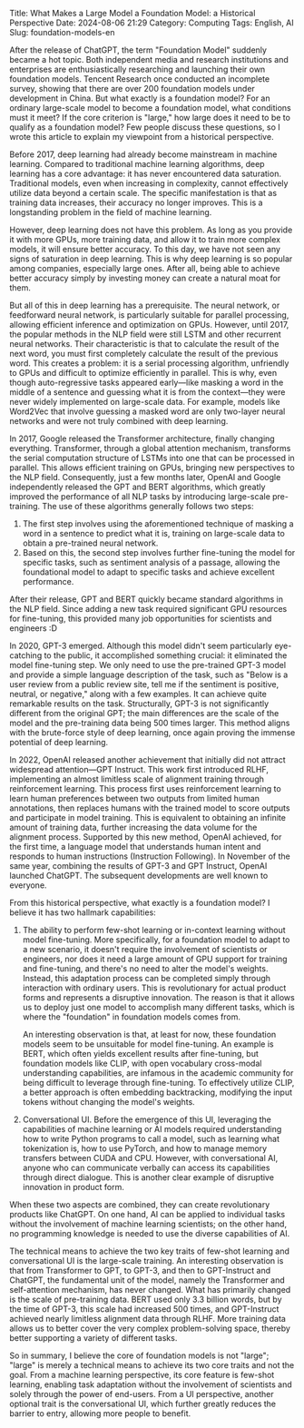Title: What Makes a Large Model a Foundation Model: a Historical Perspective
Date: 2024-08-06 21:29
Category: Computing
Tags: English, AI
Slug: foundation-models-en

After the release of ChatGPT, the term "Foundation Model" suddenly became a hot topic. Both independent media and research institutions and enterprises are enthusiastically researching and launching their own foundation models. Tencent Research once conducted an incomplete survey, showing that there are over 200 foundation models under development in China. But what exactly is a foundation model? For an ordinary large-scale model to become a foundation model, what conditions must it meet? If the core criterion is "large," how large does it need to be to qualify as a foundation model? Few people discuss these questions, so I wrote this article to explain my viewpoint from a historical perspective.

Before 2017, deep learning had already become mainstream in machine learning. Compared to traditional machine learning algorithms, deep learning has a core advantage: it has never encountered data saturation. Traditional models, even when increasing in complexity, cannot effectively utilize data beyond a certain scale. The specific manifestation is that as training data increases, their accuracy no longer improves. This is a longstanding problem in the field of machine learning.

However, deep learning does not have this problem. As long as you provide it with more GPUs, more training data, and allow it to train more complex models, it will ensure better accuracy. To this day, we have not seen any signs of saturation in deep learning. This is why deep learning is so popular among companies, especially large ones. After all, being able to achieve better accuracy simply by investing money can create a natural moat for them.

But all of this in deep learning has a prerequisite. The neural network, or feedforward neural network, is particularly suitable for parallel processing, allowing efficient inference and optimization on GPUs. However, until 2017, the popular methods in the NLP field were still LSTM and other recurrent neural networks. Their characteristic is that to calculate the result of the next word, you must first completely calculate the result of the previous word. This creates a problem: it is a serial processing algorithm, unfriendly to GPUs and difficult to optimize efficiently in parallel. This is why, even though auto-regressive tasks appeared early—like masking a word in the middle of a sentence and guessing what it is from the context—they were never widely implemented on large-scale data. For example, models like Word2Vec that involve guessing a masked word are only two-layer neural networks and were not truly combined with deep learning.

In 2017, Google released the Transformer architecture, finally changing everything. Transformer, through a global attention mechanism, transforms the serial computation structure of LSTMs into one that can be processed in parallel. This allows efficient training on GPUs, bringing new perspectives to the NLP field. Consequently, just a few months later, OpenAI and Google independently released the GPT and BERT algorithms, which greatly improved the performance of all NLP tasks by introducing large-scale pre-training. The use of these algorithms generally follows two steps:

1. The first step involves using the aforementioned technique of masking a word in a sentence to predict what it is, training on large-scale data to obtain a pre-trained neural network.
2. Based on this, the second step involves further fine-tuning the model for specific tasks, such as sentiment analysis of a passage, allowing the foundational model to adapt to specific tasks and achieve excellent performance.

After their release, GPT and BERT quickly became standard algorithms in the NLP field. Since adding a new task required significant GPU resources for fine-tuning, this provided many job opportunities for scientists and engineers :D

In 2020, GPT-3 emerged. Although this model didn't seem particularly eye-catching to the public, it accomplished something crucial: it eliminated the model fine-tuning step. We only need to use the pre-trained GPT-3 model and provide a simple language description of the task, such as "Below is a user review from a public review site, tell me if the sentiment is positive, neutral, or negative," along with a few examples. It can achieve quite remarkable results on the task. Structurally, GPT-3 is not significantly different from the original GPT; the main differences are the scale of the model and the pre-training data being 500 times larger. This method aligns with the brute-force style of deep learning, once again proving the immense potential of deep learning.

In 2022, OpenAI released another achievement that initially did not attract widespread attention—GPT Instruct. This work first introduced RLHF, implementing an almost limitless scale of alignment training through reinforcement learning. This process first uses reinforcement learning to learn human preferences between two outputs from limited human annotations, then replaces humans with the trained model to score outputs and participate in model training. This is equivalent to obtaining an infinite amount of training data, further increasing the data volume for the alignment process. Supported by this new method, OpenAI achieved, for the first time, a language model that understands human intent and responds to human instructions (Instruction Following). In November of the same year, combining the results of GPT-3 and GPT Instruct, OpenAI launched ChatGPT. The subsequent developments are well known to everyone.

From this historical perspective, what exactly is a foundation model? I believe it has two hallmark capabilities:

1. The ability to perform few-shot learning or in-context learning without model fine-tuning. More specifically, for a foundation model to adapt to a new scenario, it doesn't require the involvement of scientists or engineers, nor does it need a large amount of GPU support for training and fine-tuning, and there's no need to alter the model's weights. Instead, this adaptation process can be completed simply through interaction with ordinary users. This is revolutionary for actual product forms and represents a disruptive innovation. The reason is that it allows us to deploy just one model to accomplish many different tasks, which is where the "foundation" in foundation models comes from.

    An interesting observation is that, at least for now, these foundation models seem to be unsuitable for model fine-tuning. An example is BERT, which often yields excellent results after fine-tuning, but foundation models like CLIP, with open vocabulary cross-modal understanding capabilities, are infamous in the academic community for being difficult to leverage through fine-tuning. To effectively utilize CLIP, a better approach is often embedding backtracking, modifying the input tokens without changing the model's weights.

2. Conversational UI. Before the emergence of this UI, leveraging the capabilities of machine learning or AI models required understanding how to write Python programs to call a model, such as learning what tokenization is, how to use PyTorch, and how to manage memory transfers between CUDA and CPU. However, with conversational AI, anyone who can communicate verbally can access its capabilities through direct dialogue. This is another clear example of disruptive innovation in product form.

When these two aspects are combined, they can create revolutionary products like ChatGPT. On one hand, AI can be applied to individual tasks without the involvement of machine learning scientists; on the other hand, no programming knowledge is needed to use the diverse capabilities of AI.

The technical means to achieve the two key traits of few-shot learning and conversational UI is the large-scale training. An interesting observation is that from Transformer to GPT, to GPT-3, and then to GPT-Instruct and ChatGPT, the fundamental unit of the model, namely the Transformer and self-attention mechanism, has never changed. What has primarily changed is the scale of pre-training data. BERT used only 3.3 billion words, but by the time of GPT-3, this scale had increased 500 times, and GPT-Instruct achieved nearly limitless alignment data through RLHF. More training data allows us to better cover the very complex problem-solving space, thereby better supporting a variety of different tasks.

So in summary, I believe the core of foundation models is not "large"; "large" is merely a technical means to achieve its two core traits and not the goal. From a machine learning perspective, its core feature is few-shot learning, enabling task adaptation without the involvement of scientists and solely through the power of end-users. From a UI perspective, another optional trait is the conversational UI, which further greatly reduces the barrier to entry, allowing more people to benefit.
